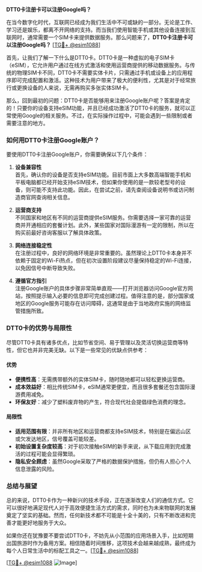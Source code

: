 **DTT0卡注册卡可以注册Google吗？**

在当今数字化时代，互联网已经成为我们生活中不可或缺的一部分。无论是工作、学习还是娱乐，都离不开网络的支持。而当我们使用智能手机或其他设备连接到互联网时，通常需要一个SIM卡来提供数据服务。那么问题来了，**DTT0卡注册卡可以注册Google吗？** [[TG💪+ @esim1088](https://t.me/s/esim1088)]

首先，让我们了解一下什么是DTT0卡。DTT0卡是一种虚拟的电子SIM卡（eSIM），它允许用户通过在线方式激活和使用运营商提供的移动数据服务。与传统的物理SIM卡不同，DTT0卡不需要实体卡片，只需通过手机或设备上的应用程序即可完成配置和激活。这种技术为用户带来了极大的便利性，尤其是对于经常旅行或更换设备的人来说，无需再购买多张实体SIM卡。

那么，回到最初的问题：DTT0卡是否能够用来注册Google账户呢？答案是肯定的！只要你的设备支持eSIM功能，并且已经成功激活了DTT0卡的服务，就可以正常使用Google的相关服务。不过，在实际操作过程中，可能会遇到一些限制或者需要注意的地方。

### **如何用DTT0卡注册Google账户？**

要使用DTT0卡注册Google账户，你需要确保以下几个条件：

1. **设备兼容性**  
   首先，确认你的设备是否支持eSIM功能。目前市面上大多数高端智能手机和平板电脑都已经开始支持eSIM技术，但如果你使用的是一款较老型号的设备，则可能不支持此功能。因此，在尝试之前，请先查阅设备说明书或访问制造商官网查询相关信息。

2. **运营商支持**  
   不同国家和地区有不同的运营商提供eSIM服务。你需要选择一家可靠的运营商并开通相应的套餐计划。此外，某些国家对国际漫游有一定的限制，所以在购买前最好咨询客服以了解具体政策。

3. **网络连接稳定性**  
   在注册过程中，良好的网络环境是非常重要的。虽然理论上DTT0卡本身并不依赖于固定的Wi-Fi热点，但在初次设置阶段建议尽量保持稳定的Wi-Fi连接，以免因信号中断导致失败。

4. **遵循官方指引**  
   注册Google账户的具体步骤非常简单直观——打开浏览器访问Google官方网站，按照提示输入必要的信息即可完成创建过程。值得注意的是，部分国家或地区的Google服务可能存在访问障碍，这通常是由于当地政府实施的网络监管措施所致。

### **DTT0卡的优势与局限性**

尽管DTT0卡具有诸多优点，比如节省空间、易于管理以及灵活切换运营商等特性，但它也并非完美无缺。以下是一些常见的优缺点供参考：

#### **优势**
- **便携性高**：无需携带额外的实体SIM卡，随时随地都可以轻松更换运营商。
- **成本效益好**：相比传统SIM卡，eSIM通常更便宜，而且很多套餐还包含国际漫游费用减免。
- **环保友好**：减少了塑料废弃物的产生，符合现代社会提倡绿色消费的理念。

#### **局限性**
- **适用范围有限**：并非所有地区和运营商都支持eSIM技术，特别是在偏远山区或欠发达地区，信号覆盖可能较差。
- **初始设置复杂度较高**：对于初次接触eSIM的新手来说，从下载应用到完成激活的过程可能会显得繁琐。
- **隐私安全顾虑**：虽然Google采取了严格的数据保护措施，但仍有人担心个人信息泄露的风险。

### **总结与展望**

总的来说，DTT0卡作为一种新兴的技术手段，正在逐渐改变人们的通信方式。它可以很好地满足现代人对于高效便捷生活方式的需求，同时也为未来物联网的发展奠定了坚实的基础。然而，任何新技术都不可能是十全十美的，只有不断改进和完善才能更好地服务于大众。

如果你还在犹豫要不要尝试DTT0卡，不妨先从小范围的应用场景入手，比如短期出国旅游时作为备用方案。相信随着时间推移，这项技术会越来越成熟，最终成为每个人日常生活中的标配工具之一。[[TG💪+ @esim1088](https://t.me/s/esim1088)]

[[TG💪+ @esim1088](https://t.me/s/esim1088) ![Image](https://i.postimg.cc/4NQfJmqS/Snipaste-2025-05-13-00-14-12.png)]